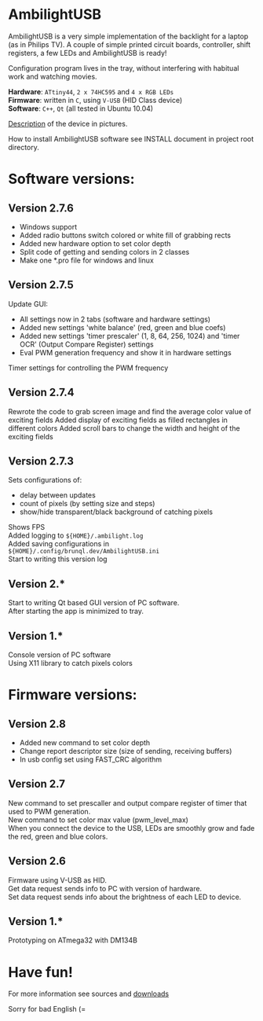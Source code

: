 AmbilightUSB
============

AmbilightUSB is a very simple implementation of the backlight for a laptop (as in Philips TV). A couple of simple printed circuit boards, controller, shift registers, a few LEDs and AmbilightUSB is ready!   

Configuration program lives in the tray, without interfering with habitual work and watching movies.   

**Hardware**: `ATtiny44`, `2 x 74HC595` and `4 x RGB LEDs`   
**Firmware**: written in `C`, using `V-USB` (HID Class device)   
**Software**: `C++`, `Qt` (all tested in Ubuntu 10.04)   

[Description](http://brunql.github.com/ambilight/) of the device in pictures.   

How to install AmbilightUSB software see INSTALL document in project root directory.

Software versions:
==================
Version 2.7.6
-------------

* Windows support
* Added radio buttons switch colored or white fill of grabbing rects
* Added new hardware option to set color depth
* Split code of getting and sending colors in 2 classes
* Make one *.pro file for windows and linux

Version 2.7.5
-------------
Update GUI:

* All settings now in 2 tabs (software and hardware settings)
* Added new settings 'white balance' (red, green and blue coefs)
* Added new settings 'timer prescaler' (1, 8, 64, 256, 1024) and 'timer OCR' (Output Compare Register) settings
* Eval PWM generation frequency and show it in hardware settings

Timer settings for controlling the PWM frequency

Version 2.7.4
-------------
Rewrote the code to grab screen image and find the average color value of exciting fields
Added display of exciting fields as filled rectangles in different colors
Added scroll bars to change the width and height of the exciting fields

Version 2.7.3
-------------
Sets configurations of:

* delay between updates
* count of pixels (by setting size and steps)
* show/hide transparent/black background of catching pixels

Shows FPS   
Added logging to `${HOME}/.ambilight.log`   
Added saving configurations in `${HOME}/.config/brunql.dev/AmbilightUSB.ini`   
Start to writing this version log  


Version 2.*
-----------
Start to writing Qt based GUI version of PC software.  
After starting the app is minimized to tray.  


Version 1.*
-----------
Console version of PC software  
Using X11 library to catch pixels colors  


Firmware versions:
==================
Version 2.8
-----------

* Added new command to set color depth
* Change report descriptor size (size of sending, receiving buffers)
* In usb config set using FAST_CRC algorithm

Version 2.7
-----------
New command to set prescaller and output compare register of timer that used to PWM generation.   
New command to set color max value (pwm_level_max)   
When you connect the device to the USB, LEDs are smoothly grow and fade the red, green and blue colors.   

Version 2.6
-----------
Firmware using V-USB as HID.    
Get data request sends info to PC with version of hardware.   
Set data request sends info about the brightness of each LED to device.  

Version 1.*
-----------
Prototyping on ATmega32 with DM134B   

Have fun!
=========

For more information see sources and [downloads](http://github.com/brunql/AmbilightUSB/downloads)

Sorry for bad English (=
